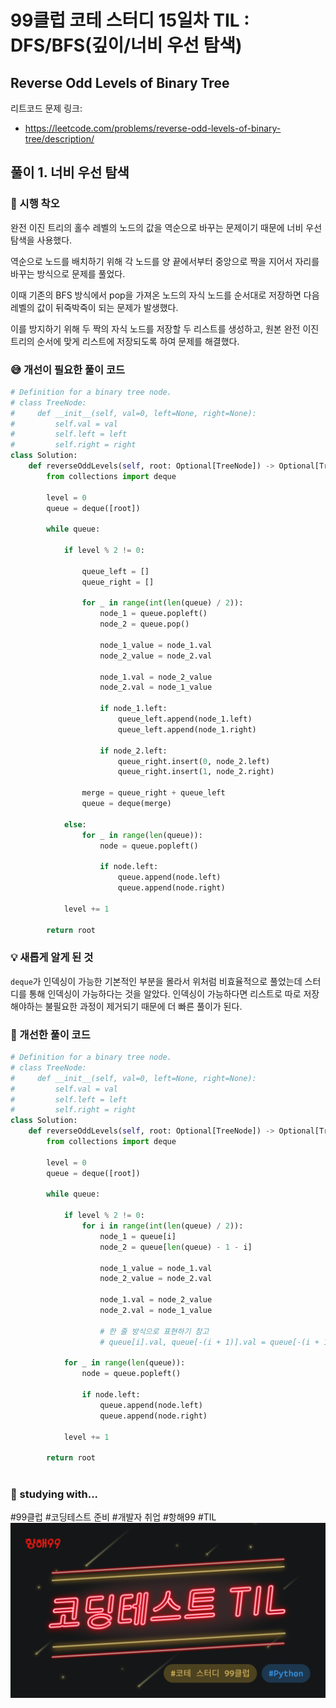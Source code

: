 # 99클럽 코테 스터디 15일차 TIL : DFS/BFS(깊이/너비 우선 탐색)

## Reverse Odd Levels of Binary Tree
리트코드 문제 링크:
- https://leetcode.com/problems/reverse-odd-levels-of-binary-tree/description/


## 풀이 1. 너비 우선 탐색

### 🤔 시행 착오
완전 이진 트리의 홀수 레벨의 노드의 값을 역순으로 바꾸는 문제이기 때문에 너비 우선 탐색을 사용했다.

역순으로 노드를 배치하기 위해 각 노드를 양 끝에서부터 중앙으로 짝을 지어서 자리를 바꾸는 방식으로 문제를 풀었다.

이때 기존의 BFS 방식에서 pop을 가져온 노드의 자식 노드를 순서대로 저장하면 다음 레벨의 값이 뒤죽박죽이 되는 문제가 발생했다.

이를 방지하기 위해 두 짝의 자식 노드를 저장할 두 리스트를 생성하고, 원본 완전 이진 트리의 순서에 맞게 리스트에 저장되도록 하여 문제를 해결했다.


### 😅 개선이 필요한 풀이 코드
```python
# Definition for a binary tree node.
# class TreeNode:
#     def __init__(self, val=0, left=None, right=None):
#         self.val = val
#         self.left = left
#         self.right = right
class Solution:
    def reverseOddLevels(self, root: Optional[TreeNode]) -> Optional[TreeNode]:
        from collections import deque

        level = 0
        queue = deque([root])

        while queue:
   
            if level % 2 != 0:

                queue_left = []
                queue_right = []

                for _ in range(int(len(queue) / 2)):
                    node_1 = queue.popleft()
                    node_2 = queue.pop()

                    node_1_value = node_1.val
                    node_2_value = node_2.val

                    node_1.val = node_2_value
                    node_2.val = node_1_value

                    if node_1.left:
                        queue_left.append(node_1.left)
                        queue_left.append(node_1.right)
                    
                    if node_2.left:
                        queue_right.insert(0, node_2.left)
                        queue_right.insert(1, node_2.right)

                merge = queue_right + queue_left         
                queue = deque(merge)

            else:
                for _ in range(len(queue)):
                    node = queue.popleft()

                    if node.left:
                        queue.append(node.left)
                        queue.append(node.right)
                        
            level += 1     

        return root        

```

### 💡 새롭게 알게 된 것
```deque```가 인덱싱이 가능한 기본적인 부분을 몰라서 위처럼 비효율적으로 풀었는데 스터디를 통해 인덱싱이 가능하다는 것을 알았다.
인덱싱이 가능하다면 리스트로 따로 저장해야하는 불필요한 과정이 제거되기 때문에 더 빠른 풀이가 된다.

### 🎉 개선한 풀이 코드
```python
# Definition for a binary tree node.
# class TreeNode:
#     def __init__(self, val=0, left=None, right=None):
#         self.val = val
#         self.left = left
#         self.right = right
class Solution:
    def reverseOddLevels(self, root: Optional[TreeNode]) -> Optional[TreeNode]:
        from collections import deque

        level = 0
        queue = deque([root])

        while queue:
   
            if level % 2 != 0:
                for i in range(int(len(queue) / 2)):
                    node_1 = queue[i]
                    node_2 = queue[len(queue) - 1 - i]

                    node_1_value = node_1.val
                    node_2_value = node_2.val

                    node_1.val = node_2_value
                    node_2.val = node_1_value

                    # 한 줄 방식으로 표현하기 참고
                    # queue[i].val, queue[-(i + 1)].val = queue[-(i + 1)].val, queue[i].val

            for _ in range(len(queue)):
                node = queue.popleft()

                if node.left:
                    queue.append(node.left)
                    queue.append(node.right)
                        
            level += 1     

        return root
        
```
### 🏃 studying with...
#99클럽 #코딩테스트 준비 #개발자 취업 #항해99 #TIL
![til_thumbnail](./img/thmb_python.png)